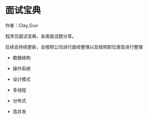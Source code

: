 # 面试宝典

作者：Clay_Guo

程序员面试宝典，各类面试题分享。

后续会持续更新，会按照公司进行面经整理以及按照职位类型进行整理

+ 数据结构
+ 操作系统
+ 设计模式
+ 多线程

+ 分布式
+ 高并发
